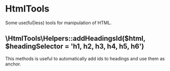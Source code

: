 HtmlTools
=========

Some use(ful|less) tools for manipulation of HTML.

\HtmlTools\Helpers::addHeadingsId($html, $headingSelector = 'h1, h2, h3, h4, h5, h6')
-------------------------------------------------------------------------------------

This methods is useful to automatically add ids to headings and use them as anchor.

